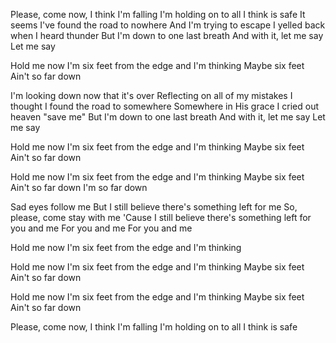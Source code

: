 Please, come now, I think I'm falling
I'm holding on to all I think is safe
It seems I've found the road to nowhere
And I'm trying to escape
I yelled back when I heard thunder
But I'm down to one last breath
And with it, let me say
Let me say

Hold me now
I'm six feet from the edge and I'm thinking
Maybe six feet
Ain't so far down

I'm looking down now that it's over
Reflecting on all of my mistakes
I thought I found the road to somewhere
Somewhere in His grace
I cried out heaven "save me"
But I'm down to one last breath
And with it, let me say
Let me say

Hold me now
I'm six feet from the edge and I'm thinking
Maybe six feet
Ain't so far down

Hold me now
I'm six feet from the edge and I'm thinking
Maybe six feet
Ain't so far down
I'm so far down

Sad eyes follow me
But I still believe there's something left for me
So, please, come stay with me
'Cause I still believe there's something left for you and me
For you and me
For you and me

Hold me now
I'm six feet from the edge and I'm thinking

Hold me now
I'm six feet from the edge and I'm thinking
Maybe six feet
Ain't so far down

Hold me now
I'm six feet from the edge and I'm thinking
Maybe six feet
Ain't so far down

Please, come now, I think I'm falling
I'm holding on to all I think is safe
